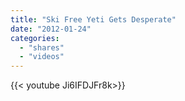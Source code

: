 ```yaml
---
title: "Ski Free Yeti Gets Desperate"
date: "2012-01-24"
categories:
  - "shares"
  - "videos"
---
```


<div style="width: 70vw;">{{< youtube Ji6IFDJFr8k>}}</div>
